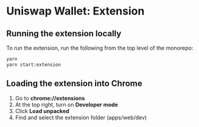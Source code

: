 # Uniswap Wallet: Extension

## Running the extension locally

To run the extension, run the following from the top level of the monorepo:

```bash
yarn
yarn start:extension
```

## Loading the extension into Chrome

1. Go to **chrome://extensions**
2. At the top right, turn on **Developer mode**
3. Click **Load unpacked**
4. Find and select the extension folder (apps/web/dev)
